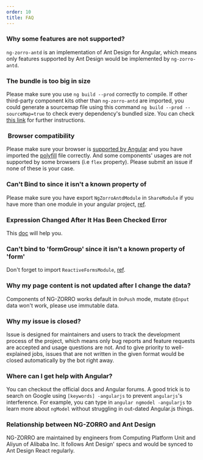 ```yaml
---
order: 10
title: FAQ
---
```


### Why some features are not supported?

`ng-zorro-antd` is an implementation of Ant Design for Angular, which means only features supported by Ant Design would be implemented by `ng-zorro-antd`.

### The bundle is too big in size

Please make sure you use `ng build --prod` correctly to compile. If other third-party component kits other than `ng-zorro-antd` are imported, you could generate a sourcemap file using this command `ng build --prod --sourceMap=true` to check every dependency's bundled size. You can check [this link](https://angular.io/guide/deployment#inspect-the-bundles) for further instructions.

###  Browser compatibility

Please make sure your browser is [supported by Angular](https://github.com/angular/angular) and you have imported the [polyfill](https://angular.io/guide/browser-support) file correctly. And some components' usages are not supported by some browsers (i.e `flex` property). Please submit an issue if none of these is your case.

### Can't Bind to since it isn't a known property of

Please make sure you have export `NgZorroAntdModule` in `ShareModule` if you have more than one module in your angular project, [ref](https://angular.io/guide/sharing-ngmodules).

### Expression Changed After It Has Been Checked Error

This [doc](https://blog.angularindepth.com/everything-you-need-to-know-about-the-expressionchangedafterithasbeencheckederror-error-e3fd9ce7dbb4) will help you.

### Can't bind to 'formGroup' since it isn't a known property of 'form'

Don't forget to import `ReactiveFormsModule`, [ref](https://angular.io/guide/reactive-forms).

### Why my page content is not updated after I change the data?

Components of NG-ZORRO works default in `OnPush` mode, mutate `@Input` data won't work, please use immutable data.

### Why my issue is closed?

Issue is designed for maintainers and users to track the development process of the project, which means only bug reports and feature requests are accepted and usage questions are not. And to give priority to well-explained jobs, issues that are not written in the given format would be closed automatically by the bot right away.

### Where can I get help with Angular?

You can checkout the official docs and Angular forums. A good trick is to search on Google using `[keywords] -angularjs` to prevent `angularjs`'s interference. For example, you can type in `angular ngmodel -angularjs` to learn more about `ngModel` without struggling in out-dated Angular.js things.

### Relationship between NG-ZORRO and Ant Design

NG-ZORRO are maintained by engineers from Computing Platform Unit and Aliyun of Alibaba Inc. It follows Ant Design' specs and would be synced to Ant Design React regularly.
